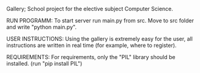 Gallery; School project for the elective subject Computer Science.

RUN PROGRAMM: To start server run main.py from src. Move to src folder and write "python main.py".

USER INSTRUCTIONS: Using the gallery is extremely easy for the user, all instructions are written in real time (for example, where to register).

REQUIREMENTS: For requirements, only the "PIL" library should be installed. (run "pip install PIL")